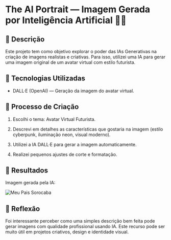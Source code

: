 
# The AI Portrait — Imagem Gerada por Inteligência Artificial 🎨🤖

## 📒 Descrição
Este projeto tem como objetivo explorar o poder das IAs Generativas na criação de imagens realistas e criativas. Para isso, utilizei uma IA para gerar uma imagem original de um avatar virtual com estilo futurista.

## 🤖 Tecnologias Utilizadas
- DALL·E (OpenAI) — Geração da imagem do avatar virtual.

## 🧐 Processo de Criação
1. Escolhi o tema: Avatar Virtual Futurista.

2. Descrevi em detalhes as características que gostaria na imagem (estilo cyberpunk, iluminação neon, visual moderno).

3. Utilizei a IA DALL·E para gerar a imagem automaticamente.

4. Realizei pequenos ajustes de corte e formatação.

## 🚀 Resultados
Imagem gerada pela IA:

![Meu Pais Sorocaba](./assets/SorocabaSP.webp)

## 💭 Reflexão
Foi interessante perceber como uma simples descrição bem feita pode gerar imagens com qualidade profissional usando IA. Este recurso pode ser muito útil em projetos criativos, design e identidade visual.
